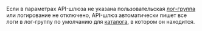 Если в параметрах API-шлюза не указана пользовательская [лог-группа](../../logging/concepts/log-group.md) или логирование не отключено, API-шлюз автоматически пишет все логи в лог-группу по умолчанию для [каталога](../../resource-manager/concepts/resources-hierarchy.md#folder), в котором он находится.